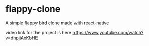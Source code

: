 # flappy-clone
A simple flappy bird clone made with react-native

video link for the project is here https://www.youtube.com/watch?v=dhpjjAxKbHE
